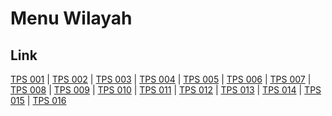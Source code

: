 # Menu Wilayah

## Link

[TPS 001](https://github.com/gigit-pemilu/pemilu-2024-62-kalimantan-tengah/tree/main/pileg-dpr/hitung-suara/sub/62-kalimantan-tengah/sub/02-kotawaringin-timur/sub/13-cempaga-hulu/sub/2001-pundu/sub/001-tps)
 | 
[TPS 002](https://github.com/gigit-pemilu/pemilu-2024-62-kalimantan-tengah/tree/main/pileg-dpr/hitung-suara/sub/62-kalimantan-tengah/sub/02-kotawaringin-timur/sub/13-cempaga-hulu/sub/2001-pundu/sub/002-tps)
 | 
[TPS 003](https://github.com/gigit-pemilu/pemilu-2024-62-kalimantan-tengah/tree/main/pileg-dpr/hitung-suara/sub/62-kalimantan-tengah/sub/02-kotawaringin-timur/sub/13-cempaga-hulu/sub/2001-pundu/sub/003-tps)
 | 
[TPS 004](https://github.com/gigit-pemilu/pemilu-2024-62-kalimantan-tengah/tree/main/pileg-dpr/hitung-suara/sub/62-kalimantan-tengah/sub/02-kotawaringin-timur/sub/13-cempaga-hulu/sub/2001-pundu/sub/004-tps)
 | 
[TPS 005](https://github.com/gigit-pemilu/pemilu-2024-62-kalimantan-tengah/tree/main/pileg-dpr/hitung-suara/sub/62-kalimantan-tengah/sub/02-kotawaringin-timur/sub/13-cempaga-hulu/sub/2001-pundu/sub/005-tps)
 | 
[TPS 006](https://github.com/gigit-pemilu/pemilu-2024-62-kalimantan-tengah/tree/main/pileg-dpr/hitung-suara/sub/62-kalimantan-tengah/sub/02-kotawaringin-timur/sub/13-cempaga-hulu/sub/2001-pundu/sub/006-tps)
 | 
[TPS 007](https://github.com/gigit-pemilu/pemilu-2024-62-kalimantan-tengah/tree/main/pileg-dpr/hitung-suara/sub/62-kalimantan-tengah/sub/02-kotawaringin-timur/sub/13-cempaga-hulu/sub/2001-pundu/sub/007-tps)
 | 
[TPS 008](https://github.com/gigit-pemilu/pemilu-2024-62-kalimantan-tengah/tree/main/pileg-dpr/hitung-suara/sub/62-kalimantan-tengah/sub/02-kotawaringin-timur/sub/13-cempaga-hulu/sub/2001-pundu/sub/008-tps)
 | 
[TPS 009](https://github.com/gigit-pemilu/pemilu-2024-62-kalimantan-tengah/tree/main/pileg-dpr/hitung-suara/sub/62-kalimantan-tengah/sub/02-kotawaringin-timur/sub/13-cempaga-hulu/sub/2001-pundu/sub/009-tps)
 | 
[TPS 010](https://github.com/gigit-pemilu/pemilu-2024-62-kalimantan-tengah/tree/main/pileg-dpr/hitung-suara/sub/62-kalimantan-tengah/sub/02-kotawaringin-timur/sub/13-cempaga-hulu/sub/2001-pundu/sub/010-tps)
 | 
[TPS 011](https://github.com/gigit-pemilu/pemilu-2024-62-kalimantan-tengah/tree/main/pileg-dpr/hitung-suara/sub/62-kalimantan-tengah/sub/02-kotawaringin-timur/sub/13-cempaga-hulu/sub/2001-pundu/sub/011-tps)
 | 
[TPS 012](https://github.com/gigit-pemilu/pemilu-2024-62-kalimantan-tengah/tree/main/pileg-dpr/hitung-suara/sub/62-kalimantan-tengah/sub/02-kotawaringin-timur/sub/13-cempaga-hulu/sub/2001-pundu/sub/012-tps)
 | 
[TPS 013](https://github.com/gigit-pemilu/pemilu-2024-62-kalimantan-tengah/tree/main/pileg-dpr/hitung-suara/sub/62-kalimantan-tengah/sub/02-kotawaringin-timur/sub/13-cempaga-hulu/sub/2001-pundu/sub/013-tps)
 | 
[TPS 014](https://github.com/gigit-pemilu/pemilu-2024-62-kalimantan-tengah/tree/main/pileg-dpr/hitung-suara/sub/62-kalimantan-tengah/sub/02-kotawaringin-timur/sub/13-cempaga-hulu/sub/2001-pundu/sub/014-tps)
 | 
[TPS 015](https://github.com/gigit-pemilu/pemilu-2024-62-kalimantan-tengah/tree/main/pileg-dpr/hitung-suara/sub/62-kalimantan-tengah/sub/02-kotawaringin-timur/sub/13-cempaga-hulu/sub/2001-pundu/sub/015-tps)
 | 
[TPS 016](https://github.com/gigit-pemilu/pemilu-2024-62-kalimantan-tengah/tree/main/pileg-dpr/hitung-suara/sub/62-kalimantan-tengah/sub/02-kotawaringin-timur/sub/13-cempaga-hulu/sub/2001-pundu/sub/016-tps)

